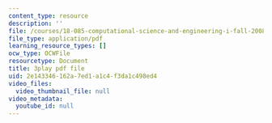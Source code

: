```yaml
---
content_type: resource
description: ''
file: /courses/18-085-computational-science-and-engineering-i-fall-2008/2e143346162a7ed1a1c4f3da1c498ed4_E1o1h-_4Bn4.pdf
file_type: application/pdf
learning_resource_types: []
ocw_type: OCWFile
resourcetype: Document
title: 3play pdf file
uid: 2e143346-162a-7ed1-a1c4-f3da1c498ed4
video_files:
  video_thumbnail_file: null
video_metadata:
  youtube_id: null
---
```

